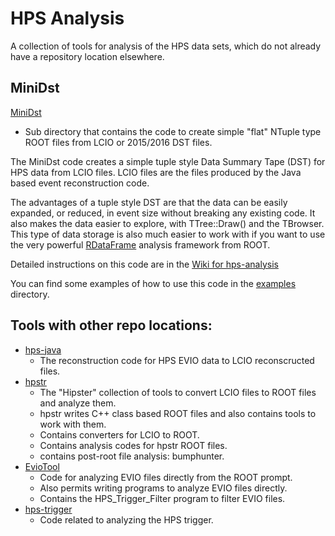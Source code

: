 # HPS Analysis

A collection of tools for analysis of the HPS data sets, which do not already have a repository location elsewhere.

## MiniDst

[MiniDst](https://github.com/JeffersonLab/hps-analysis/tree/master/MiniDst)

* Sub directory that contains the code to create simple "flat" NTuple type ROOT files from LCIO or 2015/2016 DST files.

The MiniDst code creates a simple tuple style Data Summary Tape (DST) for HPS data from LCIO files. LCIO files
are the files produced by the Java based event reconstruction code. 

The advantages of a tuple style DST are that the data can be easily expanded, or reduced, in event size without 
breaking any existing code. It also makes the data easier to explore, with TTree::Draw() and the TBrowser. 
This type of data storage is also much easier to work with if you want to use the very powerful 
[RDataFrame](https://root.cern/doc/master/classROOT_1_1RDataFrame.html) analysis
framework from ROOT.

Detailed instructions on this code are in the
[Wiki for hps-analysis](https://github.com/JeffersonLab/hps-analysis/wiki)

You can find some examples of how to use this code in the 
[examples](https://github.com/JeffersonLab/hps-analysis/tree/master/MiniDst/Examples) 
directory.

## Tools with other repo locations:
* [hps-java](https://github.com/JeffersonLab/hps-java)
    * The reconstruction code for HPS EVIO data to LCIO reconscructed files.
* [hpstr](https://github.com/JeffersonLab/hpstr)
    * The "Hipster" collection of tools to convert LCIO files to ROOT files and analyze them.
    * hpstr writes C++ class based ROOT files and also contains tools to work with them.
    * Contains converters for LCIO to ROOT.
    * Contains analysis codes for hpstr ROOT files.
    * contains post-root file analysis: bumphunter.
* [EvioTool](https://github.com/JeffersonLab/EvioTool)
    * Code for analyzing EVIO files directly from the ROOT prompt.
    * Also permits writing programs to analyze EVIO files directly.
    * Contains the HPS_Trigger_Filter program to filter EVIO files.
* [hps-trigger](https://github.com/JeffersonLab/hps-trigger)
    * Code related to analyzing the HPS trigger.
    